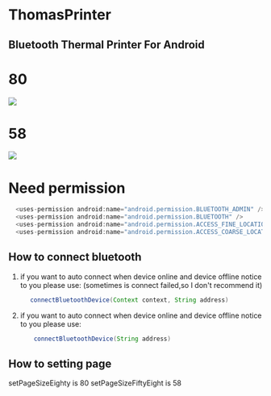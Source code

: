 ThomasPrinter
====
Bluetooth Thermal Printer For Android
-------

# 80
![](http://m.qpic.cn/psc?/V12Wa3Ul4PEo0g/45NBuzDIW489QBoVep5mcQMxHQFIyWiSpXc6J1etK8STPNY1OChohDnc1K.RajEca2wl99BfCpntO7Z*Qnxtzo37rByZPmoIDovww3GTYVc!/b&bo=QAZVCMAP0AsBGTE!&rf=viewer_4)

# 58
![](http://m.qpic.cn/psc?/V12Wa3Ul4PEo0g/45NBuzDIW489QBoVep5mcSAcZxGHTxeEaMSHLc3DtKakMuDKDjNsVNgEo903cbsn9o02Uken34UYZaycu4wgbxes1PKYWk6VRP9Ip*qedfA!/b&bo=QAZVCMAP0AsBGTE!&rf=viewer_4)
# Need permission

```java
  <uses-permission android:name="android.permission.BLUETOOTH_ADMIN" />
  <uses-permission android:name="android.permission.BLUETOOTH" />
  <uses-permission android:name="android.permission.ACCESS_FINE_LOCATION" />
  <uses-permission android:name="android.permission.ACCESS_COARSE_LOCATION" />
```
## How to connect bluetooth

  1. if you want to auto connect when device online and device offline notice to you please use:
      (sometimes is connect failed,so I don't recommend it)
```java
      connectBluetoothDevice(Context context, String address)
```
  2. if you want to auto connect when device online and device offline notice to you please use:
```java
       connectBluetoothDevice(String address)
```

## How to setting page
  setPageSizeEighty is 80
  setPageSizeFiftyEight is 58